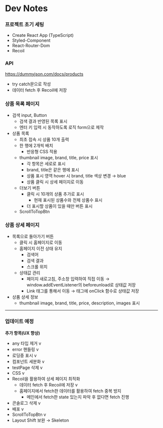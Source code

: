 # Dev Notes

### 프로젝트 초기 세팅

- Create React App (TypeScript)
- Styled-Component
- React-Router-Dom
- Recoil

### API

https://dummyjson.com/docs/products

- try catch문으로 작성
- 데이터 fetch 후 Recoil에 저장

### 상품 목록 페이지

- 검색 input, Button
  - 검색 결과 반영된 목록 표시
  - 엔터 키 입력 시 동작하도록 로직 form으로 제작
- 상품 목록
  - 최초 접속 시 상품 10개 출력
  - 한 행에 2개씩 배치
    - 반응형 CSS 적용
  - thumbnail image, brand, title, price 표시
    - 각 항목은 세로로 표시
    - brand, title은 같은 행에 표시
    - 상품 표시 영역 hover 시 brand, title 색상 변경 → blue
    - 상품 클릭 시 상세 페이지로 이동
  - 더보기 버튼
    - 클릭 시 10개의 상품 추가로 표시
      - 현재 표시된 상품수와 전체 상품수 표시
    - 더 표시할 상품이 있을 때만 버튼 표시
  - ScrollToTopBtn

### 상품 상세 페이지

- 목록으로 돌아가기 버튼
  - 클릭 시 홈페이지로 이동
  - 홈페이지 이전 상태 유지
    - 검색어
    - 검색 결과
    - 스크롤 위치
  - 상태값 관리
    - 페이지 새로고침, 주소창 입력하여 직접 이동 → window.addEventListener의 beforeunload로 상태값 저장
    - Link 태그를 통해서 이동 → 태그에 onClick 함수로 상태값 저장
- 상품 상세 정보
  - thumbnail image, brand, title, price, description, images 표시

---

### 업데이트 예정

**추가 항목(UX 향상)**

- any 타입 제거 v
- error 핸들링 v
- 로딩중 표시 v
- 컴포넌트 세분화 v
- testPage 삭제 v
- CSS v
- Recoil을 활용하여 상세 페이지 최적화
  - 데이터 fetch 후 Recoil에 저장 v
  - 홈페이지에서 fetch한 데이터를 활용하여 fetch 중복 방지
    - 메인에서 fetch한 state 있는지 파악 후 없다면 fetch 진행
- 콘솔로그 삭제 v
- 배포 v
- ScrollToTopBtn v
- Layout Shift 보완 → Skeleton
